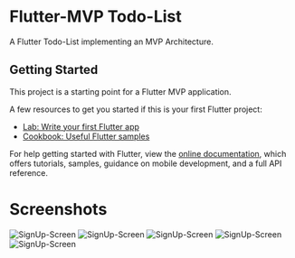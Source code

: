# Flutter-MVP Todo-List

A Flutter Todo-List implementing an MVP Architecture.

## Getting Started

This project is a starting point for a Flutter MVP application.

A few resources to get you started if this is your first Flutter project:

- [Lab: Write your first Flutter app](https://flutter.io/docs/get-started/codelab)
- [Cookbook: Useful Flutter samples](https://flutter.io/docs/cookbook)

For help getting started with Flutter, view the 
[online documentation](https://flutter.io/docs), which offers tutorials, 
samples, guidance on mobile development, and a full API reference.

# Screenshots
![SignUp-Screen](../blob/master/assets/images/sign_in.PNG)
![SignUp-Screen](../blob/master/assets/images/sign_in.PNG)
![SignUp-Screen](../blob/master/assets/images/sign_in.PNG)
![SignUp-Screen](../blob/master/assets/images/sign_in.PNG)
![SignUp-Screen](../blob/master/assets/images/sign_in.PNG)

